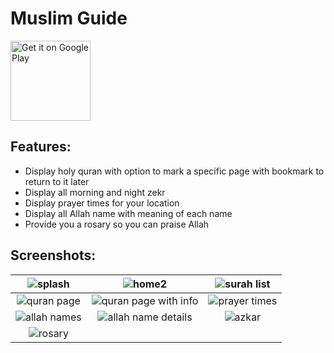 # Muslim Guide
[<img alt="Get it on Google Play" height="128" src="https://play.google.com/intl/en_us/badges/images/generic/en_badge_web_generic.png">](https://play.google.com/store/apps/details?id=com.hossam.muslim_guide)
## Features:
- Display  holy quran with option to mark a specific page with bookmark to return to it later
- Display all morning and night zekr
- Display prayer times for your location
- Display all Allah name with meaning of each name
- Provide you a rosary so you can praise Allah

## Screenshots:
| ![splash](https://user-images.githubusercontent.com/18370055/136090493-42667196-c609-4613-b812-754377ebc541.jpg) | ![home2](https://user-images.githubusercontent.com/18370055/136090084-3c23a023-b33d-4a90-9087-6374142cb874.jpg)  | ![surah list](https://user-images.githubusercontent.com/18370055/136090108-e50c4bc1-af13-4727-a351-0571b34a0ab9.jpg) | 
| :---: |:---:| :---:| 
| ![quran page](https://user-images.githubusercontent.com/18370055/136090096-bdb85e56-c5f4-4942-967f-c30771faba47.jpg) | ![quran page with info](https://user-images.githubusercontent.com/18370055/136090094-bd3c985e-7d88-4d1a-9eba-aa1d3457e198.jpg) | ![prayer times](https://user-images.githubusercontent.com/18370055/136090086-561e2c4d-57f0-4459-b5c9-bab03044bafc.jpg) | 
| ![allah names](https://user-images.githubusercontent.com/18370055/136090074-ba1b572a-07b5-424a-85be-87ea921a72c6.jpg) | ![allah name details](https://user-images.githubusercontent.com/18370055/136090071-52b31201-9c11-4f85-b8d7-27fe0c9370d9.jpg) | ![azkar](https://user-images.githubusercontent.com/18370055/136090080-22394926-27b7-4843-9939-3d01858da22e.jpg) |
| ![rosary](https://user-images.githubusercontent.com/18370055/136090103-1f08572f-0cd2-474e-99d4-5bf9f1719ddc.jpg) |

